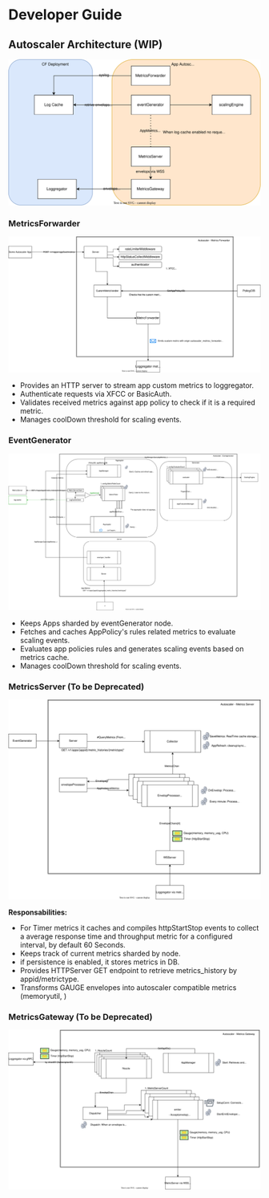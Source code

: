 # Developer Guide

## Autoscaler Architecture (WIP)

![Alt text](./images/autoscaler.svg)

### MetricsForwarder

![Alt text](./images/metrics_forwarder.svg)

- Provides an HTTP server to stream app custom metrics to loggregator.
- Authenticate requests via XFCC or BasicAuth.
- Validates received metrics against app policy to check if it is a required metric.
- Manages coolDown threshold for scaling events.

### EventGenerator

![Alt text](./images/eventgenerator.svg)

- Keeps Apps sharded by eventGenerator node.
- Fetches and caches AppPolicy's rules related metrics to evaluate scaling events.
- Evaluates app policies rules and generates scaling events based on metrics cache.
- Manages coolDown threshold for scaling events.

### MetricsServer (To be Deprecated)

![Alt text](./images/metrics_server.svg)

**Responsabilities:**

- For Timer metrics it caches and compiles httpStartStop events to collect a average response time and throughput metric for a configured interval, by default 60 Seconds.
- Keeps track of current metrics sharded by node.
- if persistence is enabled, it stores metrics in DB.
- Provides HTTPServer GET endpoint to retrieve metrics_history by appid/metrictype.
- Transforms GAUGE envelopes into autoscaler compatible metrics (memoryutil, )

### MetricsGateway (To be Deprecated)

![Alt text](./images/metrics_gateway.svg)

